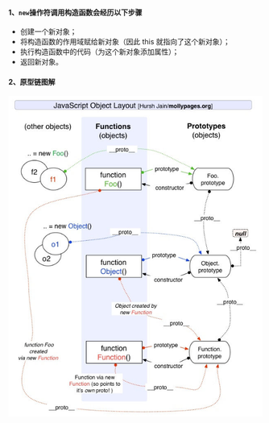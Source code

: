 #### 1、`new`操作符调用构造函数会经历以下步骤

-  创建一个新对象；
-  将构造函数的作用域赋给新对象（因此 this 就指向了这个新对象）；
-  执行构造函数中的代码（为这个新对象添加属性）；
-  返回新对象。

#### 2、原型链图解

![原型链](https://github.com/YihooZero/learn-javascript-the-good-parts/blob/main/imgs/Inheritance2.jpg)

